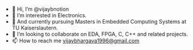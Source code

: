 - 👋 Hi, I’m @vijaybnotion
- 👀 I’m interested in Electronics.
- 🌱 And currently pursuing Masters in Embedded Computing Systems at TU Kaiserslautern.
- 💞️ I’m looking to collaborate on EDA, FPGA, C, C++ and related projects.
- 📫 How to reach me vijaybhargava1996@gmail.com

<!---
vijaybnotion/vijaybnotion is a ✨ special ✨ repository because its `README.md` (this file) appears on your GitHub profile.
You can click the Preview link to take a look at your changes.
--->
